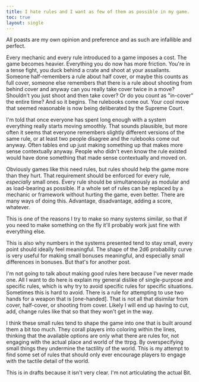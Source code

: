 ```yaml
---
title: I hate rules and I want as few of them as possible in my game.
toc: true
layout: single
---
```


All poasts are my own opinion and preference and as such are infallible and perfect.

Every mechanic and every rule introduced to a game imposes a cost. The game becomes heavier. Everything you do now has more friction. You're in a tense fight, you duck behind a crate and shoot at your assailants. Someone half-remembers a rule about half cover, or maybe this counts as full cover, someone else remembers that there is a rule about shooting from behind cover and anyway can you really take cover twice in a move? Shouldn't you just shoot and then take cover? Or do you count as "in-cover" the entire time? And so it begins. The rulebooks come out. Your cool move that seemed reasonable is now being deliberated by the Supreme Court.

I'm told that once everyone has spent long enough with a system everything really starts moving smoothly. That sounds plausible, but more often it seems that everyone remembers slightly different versions of the same rule, or at least two people disagree and the rulebooks come out anyway. Often tables end up just making something up that makes more sense contextually anyway. People who didn't even know the rule existed would have done something that made sense contextually and moved on. 

Obviously games like this need rules, but rules should help the game more than they hurt. That requirement should be enforced for every rule, *especially* small ones. Every rule should be simultaneously as modular and as load-bearing as possible. If a whole set of rules can be replaced by a mechanic or framework without hurting the game, even better. There are many ways of doing this. Advantage, disadvantage, adding a score, whatever.

This is one of the reasons I try to make so many systems similar, so that if you need to make something on the fly it'll probably work just fine with everything else. 

This is also why numbers in the systems presented tend to stay small, every point should ideally feel meaningful. The shape of the 2d6 probability curve is very useful for making small bonuses meaningful, and especially small differences in bonuses. But that's for another post.

I'm not going to talk about making good rules here because I've never made one. All I want to do here is explain my general dislike of single-purpose and specific rules, which is why try to avoid specific rules for specific situations. Sometimes this is hard to avoid. There is a rule for attempting to use two hands for a weapon that is [one-handed]. That is not all that disimilar from cover, half-cover, or shooting from cover. Likely I will end up having to cut, add, change rules like that so that they won't get in the way.

I think these small rules tend to shape the game into one that is built around them a bit too much. They corall players into coloring within the lines, thinking that the available options are only what there are rules for, not engaging with the actual place and world of the ttrpg. By overspecifying small things they undermine the tactility of the world. This is my attempt to find some set of rules that should only ever encourage players to engage with the tactile detail of the world.

This is in drafts because it isn't very clear. I'm not articulating the actual Bit.